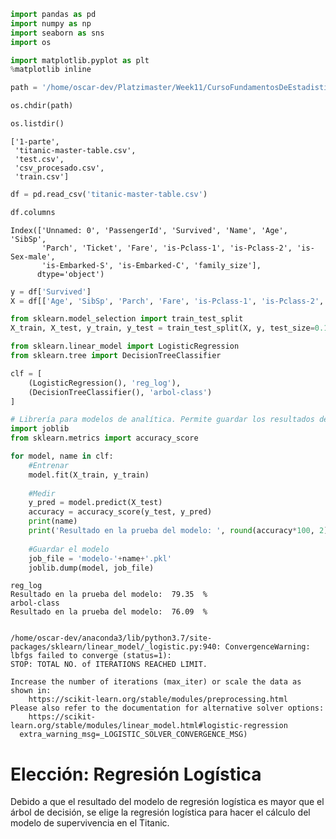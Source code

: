 ```python
import pandas as pd
import numpy as np
import seaborn as sns
import os

import matplotlib.pyplot as plt
%matplotlib inline
```


```python
path = '/home/oscar-dev/Platzimaster/Week11/CursoFundamentosDeEstadisticaYAnalisisDeDatosConPython/scripts/6-caracterizar-informacion-analisis-exploratorio/proyecto-titanic'
```


```python
os.chdir(path)
```


```python
os.listdir()
```




    ['1-parte',
     'titanic-master-table.csv',
     'test.csv',
     'csv_procesado.csv',
     'train.csv']




```python
df = pd.read_csv('titanic-master-table.csv')
```


```python
df.columns
```




    Index(['Unnamed: 0', 'PassengerId', 'Survived', 'Name', 'Age', 'SibSp',
           'Parch', 'Ticket', 'Fare', 'is-Pclass-1', 'is-Pclass-2', 'is-Sex-male',
           'is-Embarked-S', 'is-Embarked-C', 'family_size'],
          dtype='object')




```python
y = df['Survived']
X = df[['Age', 'SibSp', 'Parch', 'Fare', 'is-Pclass-1', 'is-Pclass-2', 'is-Sex-male', 'is-Embarked-S', 'is-Embarked-C', 'family_size']]
```


```python
from sklearn.model_selection import train_test_split
X_train, X_test, y_train, y_test = train_test_split(X, y, test_size=0.15, random_state=1)
```


```python
from sklearn.linear_model import LogisticRegression
from sklearn.tree import DecisionTreeClassifier
```


```python
clf = [
    (LogisticRegression(), 'reg_log'),
    (DecisionTreeClassifier(), 'arbol-class')
]
```


```python
# Librería para modelos de analítica. Permite guardar los resultados del entrenamiento de cada uno, para cuando seleccionemos el mejor, podamos cargarlo nuevamente
import joblib
from sklearn.metrics import accuracy_score

for model, name in clf:
    #Entrenar
    model.fit(X_train, y_train)
    
    #Medir
    y_pred = model.predict(X_test)
    accuracy = accuracy_score(y_test, y_pred)
    print(name)
    print('Resultado en la prueba del modelo: ', round(accuracy*100, 2), ' %')
    
    #Guardar el modelo
    job_file = 'modelo-'+name+'.pkl'
    joblib.dump(model, job_file)
```

    reg_log
    Resultado en la prueba del modelo:  79.35  %
    arbol-class
    Resultado en la prueba del modelo:  76.09  %


    /home/oscar-dev/anaconda3/lib/python3.7/site-packages/sklearn/linear_model/_logistic.py:940: ConvergenceWarning: lbfgs failed to converge (status=1):
    STOP: TOTAL NO. of ITERATIONS REACHED LIMIT.
    
    Increase the number of iterations (max_iter) or scale the data as shown in:
        https://scikit-learn.org/stable/modules/preprocessing.html
    Please also refer to the documentation for alternative solver options:
        https://scikit-learn.org/stable/modules/linear_model.html#logistic-regression
      extra_warning_msg=_LOGISTIC_SOLVER_CONVERGENCE_MSG)


# Elección: Regresión Logística

Debido a que el resultado del modelo de regresión logística es mayor que el árbol de decisión, se elige la regresión logística para hacer el cálculo del modelo de supervivencia en el Titanic.
